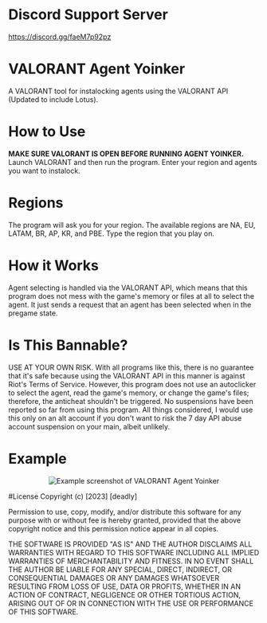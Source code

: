 # Discord Support Server
https://discord.gg/faeM7p92pz

# VALORANT Agent Yoinker
A VALORANT tool for instalocking agents using the VALORANT API (Updated to include Lotus).

# How to Use
**MAKE SURE VALORANT IS OPEN BEFORE RUNNING AGENT YOINKER.** Launch VALORANT and then run the program. Enter your region and agents you want to instalock.

# Regions
The program will ask you for your region. The available regions are NA, EU, LATAM, BR, AP, KR, and PBE. Type the region that you play on.

# How it Works
Agent selecting is handled via the VALORANT API, which means that this program does not mess with the game's memory or files at all to select the agent. It just sends a request that an agent has been selected when in the pregame state.

# Is This Bannable?
USE AT YOUR OWN RISK. With all programs like this, there is no guarantee that it's safe because using the VALORANT API in this manner is against Riot's Terms of Service. However, this program does not use an autoclicker to select the agent, read the game's memory, or change the game's files; therefore, the anticheat shouldn't be triggered. No suspensions have been reported so far from using this program. All things considered, I would use this only on an alt account if you don't want to risk the 7 day API abuse account suspension on your main, albeit unlikely.

# Example
<p align="center">
    <img src="https://raw.githubusercontent.com/deadly/valorant-agent-yoinker/main/example.png" alt="Example screenshot of VALORANT Agent Yoinker">
</p>

#License
Copyright (c) [2023] [deadly]

Permission to use, copy, modify, and/or distribute this software for any
purpose with or without fee is hereby granted, provided that the above
copyright notice and this permission notice appear in all copies.

THE SOFTWARE IS PROVIDED "AS IS" AND THE AUTHOR DISCLAIMS ALL WARRANTIES WITH
REGARD TO THIS SOFTWARE INCLUDING ALL IMPLIED WARRANTIES OF MERCHANTABILITY
AND FITNESS. IN NO EVENT SHALL THE AUTHOR BE LIABLE FOR ANY SPECIAL, DIRECT,
INDIRECT, OR CONSEQUENTIAL DAMAGES OR ANY DAMAGES WHATSOEVER RESULTING FROM
LOSS OF USE, DATA OR PROFITS, WHETHER IN AN ACTION OF CONTRACT, NEGLIGENCE OR
OTHER TORTIOUS ACTION, ARISING OUT OF OR IN CONNECTION WITH THE USE OR
PERFORMANCE OF THIS SOFTWARE.
